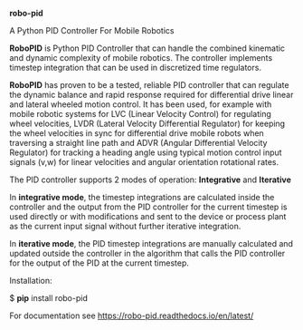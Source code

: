 **robo-pid** 

A Python PID Controller For Mobile Robotics

**RoboPID** is Python PID Controller that can handle the combined kinematic 
and dynamic complexity of mobile robotics. The controller implements timestep
integration that can be used in discretized time regulators.


**RoboPID** has proven to be a tested, reliable PID controller that can
regulate the dynamic balance and rapid response required for differential drive
linear and lateral wheeled motion control. It has been used, for example with mobile
robotic systems for LVC (Linear Velocity Control) for regulating wheel velocities, 
LVDR (Lateral Velocity Differential Regulator) for keeping the wheel velocities in sync for 
differential drive mobile robots when traversing a straight line path and 
ADVR (Angular Differential Velocity Regulator) for tracking a heading angle using typical
motion control input signals (v,w) for linear velocities and angular orientation rotational rates.


The PID controller supports 2 modes of operation: **Integrative** and **Iterative**

In **integrative mode**, the timestep integrations are calculated inside the controller
and the output from the PID controller for the current timestep is used directly or with 
modifications and sent to the device or process plant as the current input signal without
further iterative integration.

In **iterative mode**, the PID timestep integrations are manually calculated and updated
outside the controller in the algorithm that calls the PID controller for the output of
the PID at the current timestep.


Installation: 

$ **pip** install robo-pid

For documentation see https://robo-pid.readthedocs.io/en/latest/






